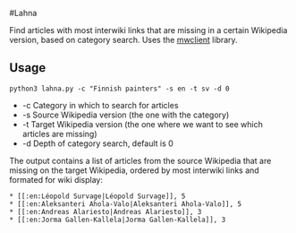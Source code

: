 #Lahna

Find articles with most interwiki links that are missing in a certain Wikipedia version, based on category search. Uses the [mwclient](https://github.com/mwclient/mwclient) library.

## Usage

```
python3 lahna.py -c "Finnish painters" -s en -t sv -d 0
```
* -c Category in which to search for articles
* -s Source Wikipedia version (the one with the category)
* -t Target Wikipedia version (the one where we want to see which articles are missing)
* -d Depth of category search, default is 0

The output contains a list of articles from the source Wikipedia that are missing on the target Wikipedia, ordered by most interwiki links and formated for wiki display:

```
* [[:en:Léopold Survage|Léopold Survage]], 5
* [[:en:Aleksanteri Ahola-Valo|Aleksanteri Ahola-Valo]], 5
* [[:en:Andreas Alariesto|Andreas Alariesto]], 3
* [[:en:Jorma Gallen-Kallela|Jorma Gallen-Kallela]], 3
```
